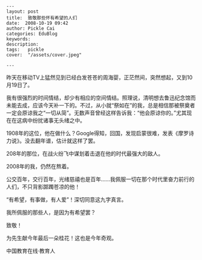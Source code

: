 
    ---
    layout: post  
    title:  致敬那些怀有希望的人们  
    date:  2008-10-19 09:42  
    author: Pickle Cai  
    categories: EduBlog  
    keywords: 
    description:   
    tags:	pickle   
    cover:  "/assets/cover.jpeg"  

    ---  
    
昨天在移动TV上猛然见到已经白发苍苍的周海婴，正茫然间，突然想起，又到10月19日了。



我有很强烈的时间情结，却少有相应的空间情结。照理说，清明想去鲁迅纪念馆而未能去成，应该今天补一下的。不过，从小就“祭如在”的我，总是相信那被祭奠者一定会原谅我之“一切从简”。无数声音曾经这样告诉我：“他会原谅你的。”尤其现在在这病中纷扰诸事无头绪之中。



1908年的这位，他在做什么？Google得知，回国，发现启蒙很难，发表《摩罗诗力说》。没去翻年谱，估计就这样了罢。



208年的那位，在战火纷飞中谋划着击退在他的时代最强大的敌人。



2008年的我，仍然在熬着。



公交百年，交行百年，光绪慈禧也是百年……我佩服一切在那个时代里奋力前行的人们，不只背影踯躅苍凉的他！



“有希望，有事做，有人爱”！深切同意这九字真言。



我所佩服的那些人，是因为有希望罢？



致敬！



为先生献今年最后一朵桂花！这也是今年奇观。

		

		    
 中国教育在线·教育人

